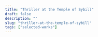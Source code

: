 ```yaml
---
title: "Thriller at the Temple of Sybill"
draft: false
description: ""
slug: "thriller-at-the-temple-of-sybill"
tags: ["selected-works"]
---
```

